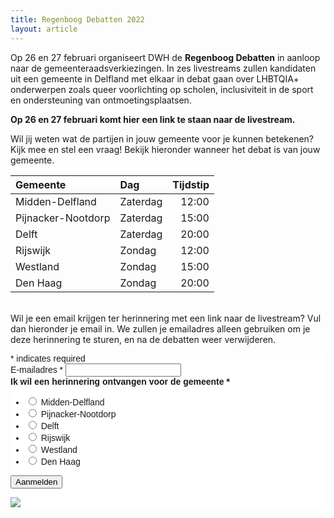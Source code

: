 ```yaml
---
title: Regenboog Debatten 2022
layout: article
---
```


<markdown-image src="events/regenboogdebatten2022/regenboog_debatten.png" alt="Regenboog Debatten" class="w-96 mx-auto mb-16"></markdown-image>

Op 26 en 27 februari organiseert DWH de **Regenboog Debatten** in aanloop naar de gemeenteraadsverkiezingen. In zes livestreams zullen kandidaten uit een gemeente in Delfland met elkaar in debat gaan over LHBTQIA+ onderwerpen zoals queer voorlichting op scholen, inclusiviteit in de sport en ondersteuning van ontmoetingsplaatsen. 

**Op 26 en 27 februari komt hier een link te staan naar de livestream.**

Wil jij weten wat de partijen in jouw gemeente voor je kunnen betekenen? Kijk mee en stel een vraag! Bekijk hieronder wanneer het debat is van jouw gemeente.

| Gemeente           | Dag      | Tijdstip  |
| :----------------- | :------- | --------: |
| Midden-Delfland    | Zaterdag | 12:00     |
| Pijnacker-Nootdorp | Zaterdag | 15:00     |
| Delft              | Zaterdag | 20:00     |
| Rijswijk           | Zondag   | 12:00     |
| Westland           | Zondag   | 15:00     |
| Den Haag           | Zondag   | 20:00     |

<br/>Wil je een email krijgen ter herinnering met een link naar de livestream? Vul dan hieronder je email in. We zullen je emailadres alleen gebruiken om je deze herinnering te sturen, en na de debatten weer verwijderen.

<!-- Begin Mailchimp Signup Form -->
<link href="//cdn-images.mailchimp.com/embedcode/classic-10_7_dtp.css" rel="stylesheet" type="text/css">
<style type="text/css">
	#mc_embed_signup{background:#fff; clear:left; font:14px Helvetica,Arial,sans-serif; }
	/* Add your own Mailchimp form style overrides in your site stylesheet or in this style block.
	   We recommend moving this block and the preceding CSS link to the HEAD of your HTML file. */
</style>
<div id="mc_embed_signup">
<form action="https://dwhdelft.us3.list-manage.com/subscribe/post?u=8c9a6403988df86ce2cfd009e&amp;id=c4b438b9a7" method="post" id="mc-embedded-subscribe-form" name="mc-embedded-subscribe-form" class="validate !p-0" target="_blank" novalidate>
    <div id="mc_embed_signup_scroll">
	
<div class="indicates-required"><span class="asterisk">*</span> indicates required</div>
<div class="mc-field-group">
	<label for="mce-EMAIL" class="font-bold">E-mailadres  <span class="asterisk">*</span>
</label>
	<input type="email" value="" name="EMAIL" class="required email" id="mce-EMAIL">
</div>
<div class="mc-field-group input-group">
    <strong>Ik wil een herinnering ontvangen voor de gemeente  <span class="asterisk">*</span>
</strong>
    <ul><li><input type="radio" value="Midden-Delfland" name="MMERGE1" id="mce-MMERGE1-0"> <label for="mce-MMERGE1-0">Midden-Delfland</label></li>
<li><input type="radio" value="Pijnacker-Nootdorp" name="MMERGE1" id="mce-MMERGE1-1"> <label for="mce-MMERGE1-1">Pijnacker-Nootdorp</label></li>
<li><input type="radio" value="Delft" name="MMERGE1" id="mce-MMERGE1-2"> <label for="mce-MMERGE1-2">Delft</label></li>
<li><input type="radio" value="Rijswijk" name="MMERGE1" id="mce-MMERGE1-3"> <label for="mce-MMERGE1-3">Rijswijk</label></li>
<li><input type="radio" value="Westland" name="MMERGE1" id="mce-MMERGE1-4"> <label for="mce-MMERGE1-4">Westland</label></li>
<li><input type="radio" value="Den Haag" name="MMERGE1" id="mce-MMERGE1-5"> <label for="mce-MMERGE1-5">Den Haag</label></li>
</ul>
</div>
	<div id="mce-responses" class="clear foot">
		<div class="response" id="mce-error-response" style="display:none"></div>
		<div class="response" id="mce-success-response" style="display:none"></div>
	</div>    <!-- real people should not fill this in and expect good things - do not remove this or risk form bot signups-->
    <div style="position: absolute; left: -5000px;" aria-hidden="true"><input type="text" name="b_8c9a6403988df86ce2cfd009e_c4b438b9a7" tabindex="-1" value=""></div>
        <div class="optionalParent">
            <div class="clear foot">
                <input type="submit" value="Aanmelden" name="subscribe" id="mc-embedded-subscribe" class="button">
                <p class="brandingLogo"><a href="http://eepurl.com/hU8JG9" title="Mailchimp - email marketing made easy and fun"><img src="https://eep.io/mc-cdn-images/template_images/branding_logo_text_dark_dtp.svg"></a></p>
            </div>
        </div>
    </div>
</form>
</div>
<script type='text/javascript' src='//s3.amazonaws.com/downloads.mailchimp.com/js/mc-validate.js'></script><script type='text/javascript'>(function($) {window.fnames = new Array(); window.ftypes = new Array();fnames[0]='EMAIL';ftypes[0]='email';fnames[1]='MMERGE1';ftypes[1]='radio';}(jQuery));var $mcj = jQuery.noConflict(true);</script>
<!--End mc_embed_signup-->

